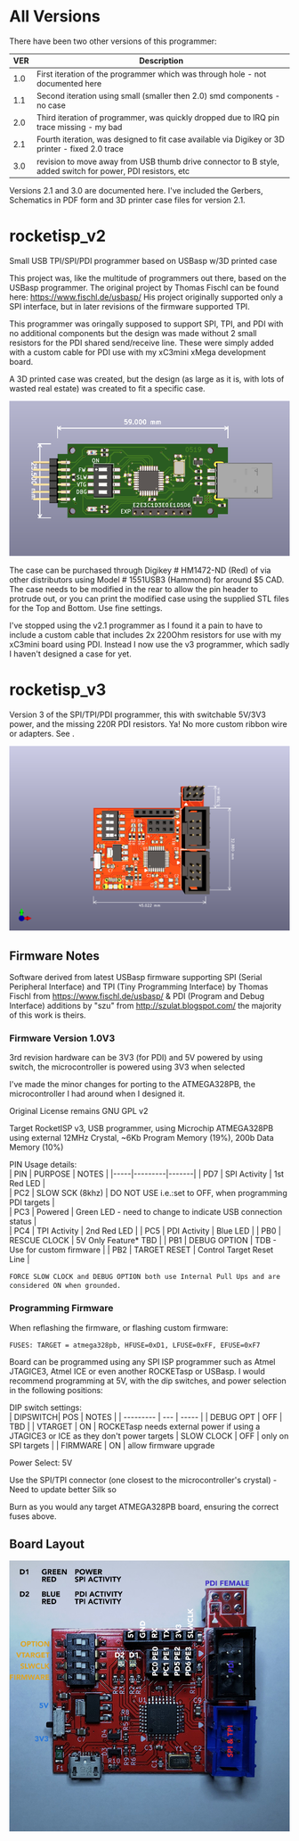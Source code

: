 # All Versions
There have been two other versions of this programmer:

| VER | Description |
|-----|-------------|
| 1.0 | First iteration  of the programmer which was through hole - not documented here |
| 1.1 | Second iteration using small (smaller then 2.0) smd components - no case |
| 2.0 | Third iteration of programmer, was quickly dropped due to IRQ pin trace missing - my bad |
| 2.1 | Fourth iteration, was designed to fit case available via Digikey or 3D printer - fixed 2.0 trace |
| 3.0 | revision to move away from USB thumb drive connector to B style, added switch for power, PDI resistors, etc |

Versions 2.1 and 3.0 are documented here.  I've included the Gerbers, Schematics in PDF form and 3D printer case
files for version 2.1.

# rocketisp_v2

Small USB TPI/SPI/PDI programmer based on USBasp w/3D printed case

This project was, like the multitude of programmers out there, based on the USBasp programmer.  The original project by Thomas Fischl can be found here: https://www.fischl.de/usbasp/  His project originally supported only a SPI interface, but in later revisions of the firmware supported TPI.

This programmer was oringally supposed to support SPI, TPI, and PDI with no additional components but the design was made without 2 small resistors for the PDI shared send/receive line.  These were simply added with a custom cable for PDI use with my xC3mini xMega development board.

A 3D printed case was created, but the design (as large as it is, with lots of wasted real estate) was created to fit a specific case.

![ROCKETasp_V2](/Images/ROCKETasp_Front_v2_1.png)

The case can be purchased through Digikey # HM1472-ND (Red) of via other distributors using Model # 1551USB3 (Hammond)
for around $5 CAD. The case needs to be modified in the rear to allow the pin header to protrude out, or you can print the modified case
using the supplied STL files for the Top and Bottom.  Use fine settings.

I've stopped using the v2.1 programmer as I found it a pain to have to include a custom cable that includes 2x 220Ohm resistors for
use with my xC3mini board using PDI.  Instead I now use the v3 programmer, which sadly I haven't designed a case for yet.

# rocketisp_v3
Version 3 of the SPI/TPI/PDI programmer, this with switchable 5V/3V3 power, and the missing 220R PDI resistors.  Ya! No more custom ribbon wire or adapters. See <Insert Adapter link here>.

![ROCKETasp_V3](/Images/ROCKETasp_Front_v3.png)

## Firmware Notes

 Software derived from latest USBasp firmware supporting
 SPI (Serial Peripheral Interface) and TPI (Tiny Programming Interface)
 by Thomas Fischl from https://www.fischl.de/usbasp/ & PDI (Program and Debug Interface) 
 additions by "szu" from http://szulat.blogspot.com/ the majority of this work is theirs.
 
### Firmware Version 1.0V3
 
 3rd revision hardware can be 3V3 (for PDI) and 5V powered by using switch,
 the microcontroller is powered using 3V3 when selected 
 
 I've made the minor changes for porting to the ATMEGA328PB, the microcontroller I had
 around when I designed it.
 
 Original License remains GNU GPL v2
 
 Target RocketISP v3, USB programmer, using
 Microchip ATMEGA328PB using external 12MHz Crystal,
 ~6Kb Program Memory (19%), 200b Data Memory (10%)
 
  PIN Usage details:	
  | PIN | PURPOSE | NOTES |
  |-----|---------|-------|
  | PD7 | SPI Activity | 1st Red LED |					
  | PC2 | SLOW SCK (8khz) | DO NOT USE i.e.:set to OFF, when programming PDI targets |		   			
  | PC3 | Powered | Green LED - need to change to indicate USB connection status |					
  | PC4 | TPI Activity | 2nd Red LED |
  | PC5 | PDI Activity | Blue LED |
  | PB0 | RESCUE CLOCK | 5V Only Feature* TBD |
  | PB1 | DEBUG OPTION | TDB - Use for custom firmware |
  | PB2 | TARGET RESET | Control Target Reset Line |					

 	FORCE SLOW CLOCK and DEBUG OPTION both use Internal Pull Ups and are considered ON when grounded.

 ### Programming Firmware

 When reflashing the firmware, or flashing custom firmware:
 
 	FUSES: TARGET = atmega328pb, HFUSE=0xD1, LFUSE=0xFF, EFUSE=0xF7
  
 Board can be programmed using any SPI ISP programmer such as Atmel JTAGICE3, Atmel ICE or even another ROCKETasp or USBasp.
 I would recommend programming at 5V, with the dip switches, and power selection in the following positions:
 
 DIP switch settings:        
 | DIPSWITCH| POS | NOTES |
 | --------- | --- | ----- |
 | DEBUG OPT | OFF | TBD |
 | VTARGET | ON | ROCKETasp needs external power if using a JTAGICE3 or ICE as they don't power targets
 | SLOW CLOCK | OFF | only on SPI targets |
 | FIRMWARE | ON | allow firmware upgrade
                    
 Power Select:      5V
 
 Use the SPI/TPI connector (one closest to the microcontroller's crystal) - Need to update better Silk so
 
 Burn as you would any target ATMEGA328PB board, ensuring the correct fuses above.
 
 ## Board Layout
  ![Version3_Layout](/Additional_Files/board_overlay_v3.png)
 
